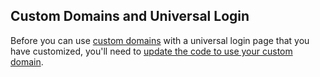 ## Custom Domains and Universal Login

Before you can use [custom domains](/custom-domains) with a universal login page that you have customized, you'll need to [update the code to use your custom domain](/custom-domains/additional-configuration#universal-login).
